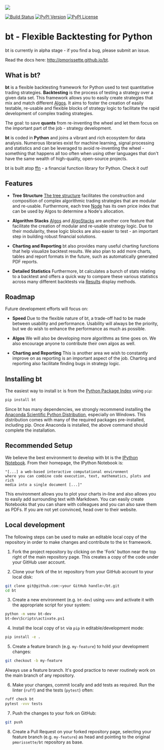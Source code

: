 ![](http://pmorissette.github.io/bt/_static/logo.png)

[![Build Status](https://github.com/pmorissette/bt/workflows/Build%20Status/badge.svg)](https://github.com/pmorissette/bt/actions/)
[![PyPI Version](https://img.shields.io/pypi/v/bt)](https://pypi.org/project/bt/)
[![PyPI License](https://img.shields.io/pypi/l/bt)](https://pypi.org/project/bt/)

# bt - Flexible Backtesting for Python

bt is currently in alpha stage - if you find a bug, please submit an issue.

Read the docs here: http://pmorissette.github.io/bt.

## What is bt?

**bt** is a flexible backtesting framework for Python used to test quantitative
trading strategies. **Backtesting** is the process of testing a strategy over a given
data set. This framework allows you to easily create strategies that mix and match
different [Algos](http://pmorissette.github.io/bt/bt.html#bt.core.Algo). It aims to foster the creation of easily testable, re-usable and
flexible blocks of strategy logic to facilitate the rapid development of complex
trading strategies.

The goal: to save **quants** from re-inventing the wheel and let them focus on the
important part of the job - strategy development.

**bt** is coded in **Python** and joins a vibrant and rich ecosystem for data analysis.
Numerous libraries exist for machine learning, signal processing and statistics and can be leveraged to avoid
re-inventing the wheel - something that happens all too often when using other
languages that don't have the same wealth of high-quality, open-source projects.

bt is built atop [ffn](https://github.com/pmorissette/ffn) - a financial function library for Python. Check it out!

## Features

* **Tree Structure**
    [The tree structure](http://pmorissette.github.io/bt/tree.html) facilitates the construction and composition of complex algorithmic trading
    strategies that are modular and re-usable. Furthermore, each tree [Node](http://pmorissette.github.io/bt/bt.html#bt.core.Node) has its own
    price index that can be used by Algos to determine a Node's allocation.

* **Algorithm Stacks**
    [Algos](http://pmorissette.github.io/bt/bt.html#bt.core.Algo) and [AlgoStacks](http://pmorissette.github.io/bt/bt.html#bt.core.AlgoStack) are
    another core feature that facilitate the creation of modular and re-usable strategy
    logic. Due to their modularity, these logic blocks are also easier to test -
    an important step in building robust financial solutions.

* **Charting and Reporting**
    bt also provides many useful charting functions that help visualize backtest
    results. We also plan to add more charts, tables and report formats in the future,
    such as automatically generated PDF reports.

* **Detailed Statistics**
    Furthermore, bt calculates a bunch of stats relating to a backtest and offers a quick way to compare
    these various statistics across many different backtests via [Results](http://pmorissette.github.io/bt/bt.html#bt.backtest.Result) display methods.


## Roadmap

Future development efforts will focus on:

* **Speed**
    Due to the flexible nature of bt, a trade-off had to be made between
    usability and performance. Usability will always be the priority, but we do
    wish to enhance the performance as much as possible.

* **Algos**
    We will also be developing more algorithms as time goes on. We also
    encourage anyone to contribute their own algos as well.

* **Charting and Reporting**
    This is another area we wish to constantly improve on
    as reporting is an important aspect of the job. Charting and reporting also
    facilitate finding bugs in strategy logic.

## Installing bt

The easiest way to install `bt` is from the [Python Package Index](https://pypi.python.org/pypi/bt/)
using `pip`:


```bash
pip install bt
```


Since bt has many dependencies, we strongly recommend installing the [Anaconda Scientific Python
Distribution](https://store.continuum.io/cshop/anaconda/), especially on Windows. This distribution
comes with many of the required packages pre-installed, including pip. Once Anaconda is installed, the above
command should complete the installation.

## Recommended Setup

We believe the best environment to develop with bt is the [IPython Notebook](http://ipython.org/notebook.html).
From their homepage, the IPython Notebook is:

    "[...] a web-based interactive computational environment
    where you can combine code execution, text, mathematics, plots and rich
    media into a single document [...]"

This environment allows you to plot your charts in-line and also allows you to
easily add surrounding text with Markdown. You can easily create Notebooks that
you can share with colleagues and you can also save them as PDFs. If you are not
yet convinced, head over to their website.

## Local development

The following steps can be used to make an editable local copy of the repository in order to make changes and contribute to the `bt` framework.

1. Fork the project repository by clicking on the 'Fork' button near the top right of the main repository page. This creates a copy of the code under your GitHub user account.

2. Clone your fork of the `bt` repository from your GitHub account to your local disk:

```bash
git clone git@github.com:<your GitHub handle>/bt.git
cd bt
```

3. Create a new environment (e.g. `bt-dev`) using `venv` and activate it with the appropriate script for your system:

```bash
python -m venv bt-dev
bt-dev\Scripts\activate.ps1
```

4. Install the local copy of `bt` via `pip` in editable/development mode:

```bash
pip install -e .
```

5. Create a feature branch (e.g. `my-feature`) to hold your development changes:

```bash
git checkout -b my-feature
```

Always use a feature branch. It's good practice to never routinely work on the main branch of any repository.

6. Make your changes, commit locally and add tests as required. Run the linter (`ruff`) and the tests (`pytest`) often:

```bash
ruff check bt
pytest -vvv tests
```

7. Push the changes to your fork on GitHub:

```bash
git push
```

8. Create a Pull Request on your forked repository page, selecting your feature branch (e.g. `my-feature`) as head and pointing to the original `pmorissette/bt` repository as base.
